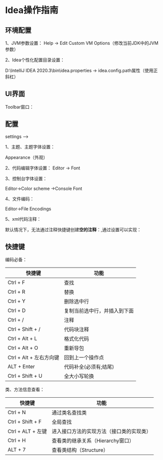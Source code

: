 # Idea操作指南

## 环境配置

1、JVM参数设置：
Help -> Edit Custom VM Options（修改当前JDK中的JVM参数）

2、Idea个性化配置目录设置：

D:\IntelliJ IDEA 2020.3\bin\idea.properties -> idea.config.path属性（使用正斜杠）

## UI界面

Toolbar窗口：

## 配置

settings —>

1、主题、主题字体设置：

Appearance（外观）

2、代码编辑字体设置：
Editor -> Font

3、控制台字体设置：

Editor->Color scheme ->Console Font

4、文件编码：

Editor->File Encodings

5、xml代码注释：

默认情况下，无法通过注释快捷键创建**空的注释**：<!--    -->,通过设置可以实现：



## 快捷键

编码必备：

| 快捷键                  | 功能                         |
| ----------------------- | ---------------------------- |
| Ctrl + F                | 查找                         |
| Ctrl + R                | 替换                         |
| Ctrl + Y                | 删除选中行                   |
| Ctrl + D                | 复制当前选中行，并插入到下面 |
| Ctrl + /                | 注释                         |
| Ctrl + Shift + /        | 代码块注释                   |
| Ctrl + Alt + L          | 格式化代码                   |
| Ctrl + Alt + O          | 重新导包                     |
| Ctrl + Alt + 左右方向键 | 回到上一个操作点             |
| ALT + Enter             | 代码补全(必须有;结尾)        |
| Ctrl + Shift + U        | 全大小写轮换                 |

类、方法信息查看：

| 快捷键            | 功能                                     |
| ----------------- | ---------------------------------------- |
| Ctrl + N          | 通过类名查找类                           |
| Ctrl + Shift + F  | 全局查找                                 |
| Ctrl + ALT + 左键 | 进入接口方法的实现方法（接口类的实现类） |
| Ctrl + H          | 查看类的继承关系（Hierarchy窗口）        |
| ALT + 7           | 查看类结构（Structure）                  |

